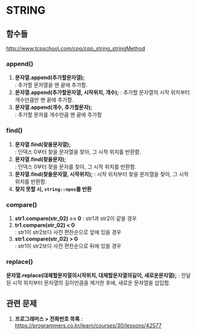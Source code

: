 # STRING

## <string> 함수들
http://www.tcpschool.com/cpp/cpp_string_stringMethod

### append()
1. **문자열.append(추가할문자열);**               
: 추가할 문자열을 맨 끝에 추가함.
2. **문자열.append(추가할문자열, 시작위치, 개수);** 
: 추가할 문자열의 시작 위치부터 개수만큼만 맨 끝에 추가함.
3. **문자열.append(개수, 추가할문자);**             
: 추가할 문자를 개수만큼 맨 끝에 추가함

### find()
1. **문자열.find(찾을문자열);**           
: 인덱스 0부터 찾을 문자열을 찾아, 그 시작 위치를 반환함.
2. **문자열.find(찾을문자);**             
: 인덱스 0부터 찾을 문자를 찾아, 그 시작 위치를 반환함.
3. **문자열.find(찾을문자열, 시작위치);** 
: 시작 위치부터 찾을 문자열을 찾아, 그 시작 위치를 반환함.
4. **찾지 못할 시, `string::npos`를 반환** 

### compare()
1. **str1.compare(str_02) == 0** 
: str1과 str2이 같을 경우
2. **tr1.compare(str_02) < 0**  
: str1이 str2보다 사전 편찬순으로 앞에 있을 경우
3. **str1.compare(str_02) > 0**  
: str1이 str2보다 사전 편찬순으로 뒤에 있을 경우

### replace()
**문자열.replace(대체할문자열의시작위치, 대체할문자열의길이, 새로운문자열);** 
: 전달된 시작 위치부터 문자열의 길이만큼을 제거한 후에, 새로운 문자열을 삽입함.

## 관련 문제
1. **프로그래머스 > 전화번호 목록**
: https://programmers.co.kr/learn/courses/30/lessons/42577